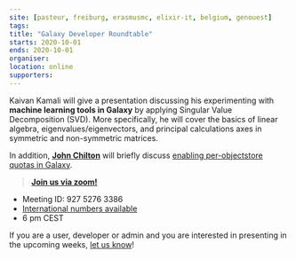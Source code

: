 ```yaml
---
site: [pasteur, freiburg, erasmusmc, elixir-it, belgium, genouest]
tags:
title: "Galaxy Developer Roundtable"
starts: 2020-10-01
ends: 2020-10-01
organiser:
location: online
supporters:
---
```


Kaivan Kamali will give a presentation discussing his experimenting with __machine learning tools in Galaxy__ by applying Singular Value Decomposition (SVD). More specifically, he will cover the basics of linear algebra, eigenvalues/eigenvectors, and principal calculations axes in symmetric and non-symmetric matrices.

In addition, [**John Chilton**](https://galaxyproject.org/people/john-chilton/) will briefly discuss [enabling per-objectstore quotas in Galaxy](https://github.com/galaxyproject/galaxy/pull/10221).


> [**Join us via zoom!**](https://psu.zoom.us/j/92752763386)
- Meeting ID: 927 5276 3386
- [International numbers available](https://psu.zoom.us/u/acsPCWIZGV)
- 6 pm CEST

If you are a user, developer or admin and you are interested in presenting in the upcoming weeks, [let us know](https://docs.google.com/forms/d/e/1FAIpQLScIGEFHYn46d9PvVNDUWXyK50lMckiRvvCi_kJuvPkd5T6tNg/viewform)! 
